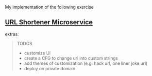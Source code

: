 My implementation of the following exercise

## [URL Shortener Microservice](https://www.freecodecamp.org/learn/apis-and-microservices/apis-and-microservices-projects/url-shortener-microservice)

extras:
>TODOS
> - customize UI
> - create a CFG to change url into custom strings
> - add themes of customization (e.g: hack url, one liner joke url)
> - deploy on private domain 





